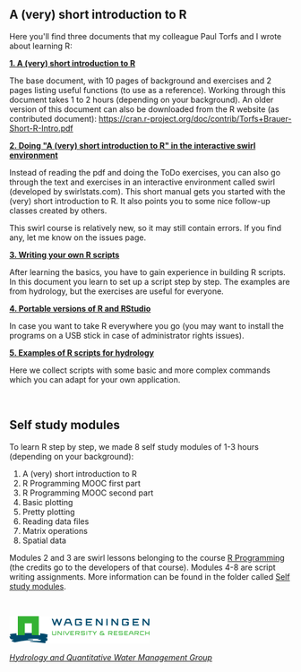A (very) short introduction to R
------

Here you'll find three documents that my colleague Paul Torfs and I wrote about learning R:

[**1. A (very) short introduction to R**](https://github.com/ClaudiaBrauer/A-very-short-introduction-to-R/blob/master/documents/A%20(very)%20short%20introduction%20to%20R.pdf)

The base document, with 10 pages of background and exercises and 2 pages listing useful functions (to use as a reference).
Working through this document takes 1 to 2 hours (depending on your background).
An older version of this document can also be downloaded from the R website (as contributed document): https://cran.r-project.org/doc/contrib/Torfs+Brauer-Short-R-Intro.pdf

[**2. Doing "A (very) short introduction to R" in the interactive swirl environment**](https://github.com/ClaudiaBrauer/A-very-short-introduction-to-R/blob/master/documents/Doing%20A%20(very)%20short%20introduction%20to%20R%20in%20swirl.pdf)

Instead of reading the pdf and doing the ToDo exercises, you can also go through the text and exercises in an interactive environment called swirl (developed by swirlstats.com). This short manual gets you started with the (very) short introduction to R. It also points you to some nice follow-up classes created by others. 

<!--Download the swc file with the swirl course [here](https://github.com/ClaudiaBrauer/A-very-short-introduction-to-R/blob/master/documents/A_(very)_short_introduction_to_R.swc).-->

This swirl course is relatively new, so it may still contain errors. If you find any, let me know on the issues page. 

[**3. Writing your own R scripts**](https://github.com/ClaudiaBrauer/A-very-short-introduction-to-R/blob/master/documents/Writing_your_own_R_scripts.pdf)

After learning the basics, you have to gain experience in building R scripts. In this document you learn to set up a script step by step. The examples are from hydrology, but the exercises are useful for everyone. 

[**4. Portable versions of R and RStudio**](https://github.com/ClaudiaBrauer/A-very-short-introduction-to-R/blob/master/documents/Portable_versions_of_R_and_RStudio.pdf)

In case you want to take R everywhere you go (you may want to install the programs on a USB stick in case of administrator rights issues).

[**5. Examples of R scripts for hydrology**](https://github.com/soil-water-atmosphere/notebooks/tree/master/R_for_hydrology)

Here we collect scripts with some basic and more complex commands which you can adapt for your own application.

&nbsp;

Self study modules
------

To learn R step by step, we made 8 self study modules of 1-3 hours (depending on your background): 
1. A (very) short introduction to R
2. R Programming MOOC first part 
3. R Programming MOOC second part
4. Basic plotting
5. Pretty plotting
6. Reading data files
7. Matrix operations
8. Spatial data

Modules 2 and 3 are swirl lessons belonging to the course [R Programming](www.coursera.org/learn/r-programming) (the credits go to the developers of that course). Modules 4-8 are script writing assignments.
More information can be found in the folder called [Self study modules](https://github.com/ClaudiaBrauer/A-very-short-introduction-to-R/tree/master/Self%20study%20modules).



&nbsp;

![Wageningen University](documents/logo_WUR_small.png)

[*Hydrology and Quantitative Water Management Group*](http://www.hwm.wur.nl)

